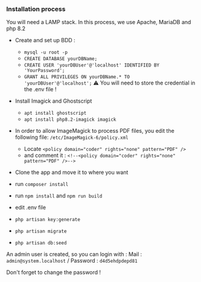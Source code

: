 ### Installation process

You will need a LAMP stack. In this process, we use Apache, MariaDB and php 8.2
- Create and set up BDD :
    - `mysql -u root -p`
    - `CREATE DATABASE yourDBName;`
    - `CREATE USER 'yourDBUser'@'localhost' IDENTIFIED BY 'YourPassword';`
    - `GRANT ALL PRIVILEGES ON yourDBName.* TO 'yourDBUser'@'localhost';`
⚠️ You will need to store the credential in the .env file !

- Install Imagick and Ghostscript
    - `apt install ghostscript`
    - `apt install php8.2-imagick imagick`
- In order to allow ImageMagick to process PDF files, you edit the following file: `/etc/ImageMagick-6/policy.xml`
    - Locate `<policy domain="coder" rights="none" pattern="PDF" />`
    - and comment it : `<!--<policy domain="coder" rights="none" pattern="PDF" />-->`
- Clone the app and move it to where you want
- run `composer install`
- run `npm install` and `npm run build`
- edit .env file
- `php artisan key:generate`
- `php artisan migrate`
- `php artisan db:seed`

An admin user is created, so you can login with : Mail : `admin@system.localhost` / Password : `d4d5ehdpdepd81 `

Don't forget to change the password !